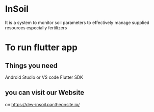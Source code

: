 # InSoil
It is a system to monitor soil parameters to effectively manage supplied resources especially fertilizers
# To run flutter app 
## Things you need 
Android Studio or VS code 
Flutter SDK
## you can visit our Website
on https://dev-insoil.pantheonsite.io/

